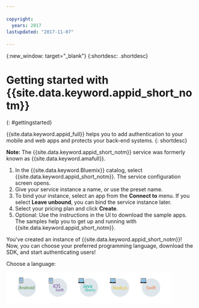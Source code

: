 ```yaml
---

copyright:
  years: 2017
lastupdated: "2017-11-07"

---
```


{:new_window: target="_blank"}
{:shortdesc: .shortdesc}

# Getting started with {{site.data.keyword.appid_short_notm}}
{: #gettingstarted}

{{site.data.keyword.appid_full}} helps you to add authentication to your mobile and web apps and protects your back-end systems.
{: shortdesc}

**Note:** The {{site.data.keyword.appid_short_notm}} service was formerly known as {{site.data.keyword.amafull}}.


1. In the {{site.data.keyword.Bluemix}} catalog, select {{site.data.keyword.appid_short_notm}}. The service configuration screen opens.
2. Give your service instance a name, or use the preset name.
3. To bind your instance, select an app from the **Connect to** menu. If you select **Leave unbound**, you can bind the service instance later.
4. Select your pricing plan and click **Create**.
5. Optional: Use the instructions in the UI to download the sample apps. The samples help you to get up and running with {{site.data.keyword.appid_short_notm}}.

You've created an instance of {{site.data.keyword.appid_short_notm}}! Now, you can choose your preferred programming language, download the SDK, and start authenticating users!

Choose a language:

<img usemap="#home_map" border="0" class="image" src="images/options.png" width="440" alt="You can use several different SDKs with the {{site.data.keyword.appid_short_notm}} service. If this image isn't displaying, use the navigation to find information about the SDK you wish to develop in." style="width:440px;" />

<map name="home_map" id="home_map">
<area href="/docs/services/appid/getting-started-android.html" alt="Getting started with the Android SDK" title="Getting started with the Android SDK" shape="rect" />

<area href="/docs/services/appid/getting-started-ios-swift-sdk.html" alt="Getting started with the iOS Swift SDK." title="Getting started with the iOS Swift SDK." shape="rect" />

<area href="/docs/services/appid/protecting-resources-java.html" alt="Getting started with the Liberty for Java SDK." title="Getting started with the Liberty for Java SDK." shape="rect" />

<area href="/docs/services/appid/protecting-resources-nodejs.html" alt="Getting started with the Node.js SDK." title="Getting started with the Node.js SDK." shape="rect" />

<area href="/docs/services/appid/protecting-resources-swift.html" alt="Getting started with the Swift SDK." title="Getting started with the Swift SDK." shape="rect" />
</map>
